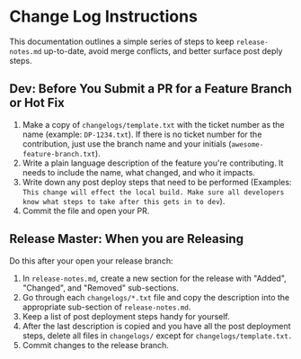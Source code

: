 # Change Log Instructions

This documentation outlines a simple series of steps to keep `release-notes.md` up-to-date, avoid merge conflicts, and better surface post deply steps.

## Dev: Before You Submit a PR for a Feature Branch or Hot Fix

1. Make a copy of `changelogs/template.txt` with the ticket number as the name (example: `DP-1234.txt`). If there is no ticket number for the contribution, just use the branch name and your initials (`awesome- feature-branch.txt`).
1. Write a plain language description of the feature you're contributing. It needs to include the name, what changed, and who it impacts.
1. Write down any post deploy steps that need to be performed (Examples: `This change will effect the local build. Make sure all developers know what steps to take after this gets in to dev`).
1. Commit the file and open your PR.

## Release Master: When you are Releasing

Do this after your open your release branch:

1. In `release-notes.md`, create a new section for the release with "Added", "Changed", and "Removed" sub-sections.
1. Go through each `changelogs/*.txt` file and copy the description into the appropriate sub-section of `release-notes.md`.
1. Keep a list of post deployment steps handy for yourself. 
1. After the last description is copied and you have all the post deployment steps, delete all files in `changelogs/` except for `changelogs/template.txt.`
1. Commit changes to the release branch.

